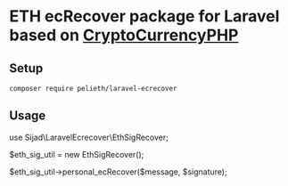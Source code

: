# ETH ecRecover package for Laravel based on [CryptoCurrencyPHP](https://github.com/tuaris/CryptoCurrencyPHP)

## Setup

`composer require pelieth/laravel-ecrecover`

## Usage

use Sijad\LaravelEcrecover\EthSigRecover;

\$eth_sig_util = new EthSigRecover();

\$eth_sig_util->personal_ecRecover($message, $signature);
